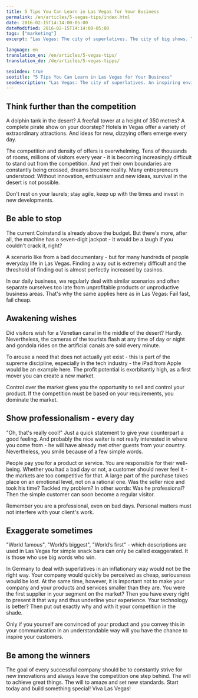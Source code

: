 ```yaml
---
title: 5 Tips You Can Learn in Las Vegas for Your Business
permalink: /en/articles/5-vegas-tips/index.html
date: 2016-02-15T14:14:00-05:00
dateModified: 2016-02-15T14:14:00-05:00
tags: ["marketing"]
excerpt: "Las Vegas: The city of superlatives. The city of big shows. The city of lights and neon signs. But also, the city of sin and addiction. There are many extremes in Las Vegas, both positive and negative. An inspiring environment to learn some important advice for your daily business."

language: en
translation_en: /en/articles/5-vegas-tips/
translation_de: /de/articles/5-vegas-tipps/

seoindex: true
seotitle: "5 Tips You Can Learn in Las Vegas for Your Business"
seodescription: "Las Vegas: The city of superlatives. An inspiring environment to learn some important advice for your daily business."
---
```

## Think further than the competition

A dolphin tank in the desert? A freefall tower at a height of 350 metres? A complete pirate show on your doorstep? Hotels in Vegas offer a variety of extraordinary attractions. And ideas for new, dizzying offers emerge every day.

The competition and density of offers is overwhelming. Tens of thousands of rooms, millions of visitors every year - it is becoming increasingly difficult to stand out from the competition. And yet their own boundaries are constantly being crossed, dreams become reality. Many entrepreneurs understood: Without innovation, enthusiasm and new ideas, survival in the desert is not possible.

Don't rest on your laurels; stay agile, keep up with the times and invest in new developments.

## Be able to stop

The current Coinstand is already above the budget. But there's more, after all, the machine has a seven-digit jackpot - it would be a laugh if you couldn't crack it, right?

A scenario like from a bad documentary - but for many hundreds of people everyday life in Las Vegas. Finding a way out is extremely difficult and the threshold of finding out is almost perfectly increased by casinos.

In our daily business, we regularly deal with similar scenarios and often separate ourselves too late from unprofitable products or unproductive business areas.
That's why the same applies here as in Las Vegas: Fail fast, fail cheap.

## Awakening wishes

Did visitors wish for a Venetian canal in the middle of the desert? Hardly. Nevertheless, the cameras of the tourists flash at any time of day or night and gondola rides on the artificial canals are sold every minute.

To arouse a need that does not actually yet exist - this is part of the supreme discipline, especially in the tech industry - the iPad from Apple would be an example here. The profit potential is exorbitantly high, as a first mover you can create a new market.

Control over the market gives you the opportunity to sell and control your product. If the competition must be based on your requirements, you dominate the market.

## Show professionalism - every day

"Oh, that's really cool!" Just a quick statement to give your counterpart a good feeling. And probably the nice waiter is not really interested in where you come from - he will have already met other guests from your country. Nevertheless, you smile because of a few simple words.

People pay you for a product or service. You are responsible for their well-being. Whether you had a bad day or not, a customer should never feel it - the markets are too competitive for that. A large part of the purchase takes place on an emotional level, not on a rational one. Was the seller nice and took his time? Tackled my problem? In other words: Was he professional? Then the simple customer can soon become a regular visitor.

Remember you are a professional, even on bad days. Personal matters must not interfere with your client's work.

## Exaggerate sometimes

"World famous", "World’s biggest", "World’s first" - which descriptions are used in Las Vegas for simple snack bars can only be called exaggerated. It is those who use big words who win.

In Germany to deal with superlatives in an inflationary way would not be the right way. Your company would quickly be perceived as cheap, seriousness would be lost. At the same time, however, it is important not to make your company and your products and services smaller than they are. You were the first supplier in your segment on the market? Then you have every right to present it that way and thus underline your experience. Your technology is better? Then put out exactly why and with it your competition in the shade.

Only if you yourself are convinced of your product and you convey this in your communication in an understandable way will you have the chance to inspire your customers.

## Be among the winners

The goal of every successful company should be to constantly strive for new innovations and always leave the competition one step behind. The will to achieve great things. The will to amaze and set new standards. Start today and build something special! Viva Las Vegas!
